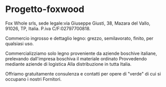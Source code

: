 # Progetto-foxwood
Fox Whole srls, sede legale:via Giuseppe 
Giusti, 38, Mazara del Vallo, 91026, TP, 
Italia. P.iva C/F:02797700818. 

Commercio ingrosso e dettaglio legno: 
grezzo, semilavorato, finito, per qualsiasi 
uso.

Commercializziamo solo legno proveniente da 
aziende boschive italiane, prelevando 
dall'impresa boschiva il materiale ordinato
Provvedendo mediante aziende di logistica 
Alla distribuzione in tutta Italia.

Offriamo gratuitamente consulenza e contatti 
per opere di "verde" di cui si occupano i 
nostri Fornitori.
